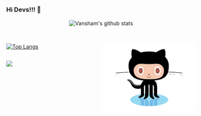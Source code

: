 ### Hi Devs!!! 👋
 <p align="center">
  <img align="center" src="https://github-readme-stats.vercel.app/api?username=Mystery-2-Dev&show_icons=true&theme=radical" alt="Vansham's github stats" />
  </p>
<br>

<!--Trap--:)-->

[![Top Langs](https://github-readme-stats.vercel.app/api/top-langs/?username=Mystery-2-Dev&layout=compact&theme=radical)](https://github.com/Mystery-2-Dev/github-readme-stats)
<img align="right" width="250" height="180" src="github-octocat.gif"/>
 ##
 
  <img src="https://komarev.com/ghpvc/?username=Mystery-2-dev" width=160px/>
